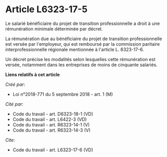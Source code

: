 # Article L6323-17-5

Le salarié bénéficiaire du projet de transition professionnelle a droit à une rémunération minimale déterminée par décret. 

La rémunération due au bénéficiaire du projet de transition professionnelle est versée par l'employeur, qui est remboursé par
la commission paritaire interprofessionnelle régionale mentionnée à l'article L. 6323-17-6. 

Un décret précise les modalités selon lesquelles cette rémunération est versée, notamment dans les entreprises de moins de
cinquante salariés.

**Liens relatifs à cet article**

_Créé par_:

  - Loi n°2018-771 du 5 septembre 2018 - art. 1 (M)

_Cité par_:

  - Code du travail - art. D6323-18-1 (VD)
  - Code du travail - art. L6422-3 (VD)
  - Code du travail - art. R6323-14-1 (V)
  - Code du travail - art. R6323-14-3 (V)

_Cite_:

  - Code du travail - art. L6323-17-6 (VD)
